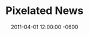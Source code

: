 ---
layout: post
title: "Pixelated News"
date: 2011-04-01 12:00:00 -0600
short: pixelated-news
summary: "Pixelated photographs of unrest in the middle east."
datelong: "2011"
image: pixelated-news.gif
link: http://b.illbrown.com/pixelatednews/
linktext: Visit Project Site
---
